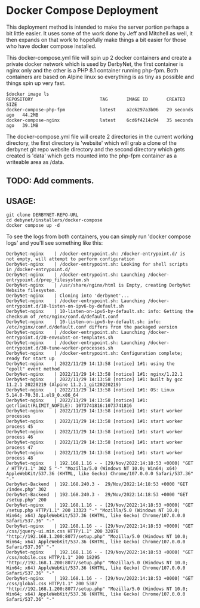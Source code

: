 # Docker Compose Deployment

This deployment method is intended to make the server portion perhaps a bit little easier.  It uses some of the work done by Jeff and Mitchell as well, it then expands on that work to hopefully make things a bit easier for those who have docker compose installed.

This docker-compose.yml file will spin up 2 docker containers and create a private docker network which is used by DerbyNet, the first container is nginx only and the other is a PHP 8.1 container running php-fpm.  Both containers are based on Alpine linux so everything is as tiny as possible and things spin up very fast.

    $docker image ls
    REPOSITORY                         TAG       IMAGE ID       CREATED          SIZE
    docker-compose-php-fpm             latest    a2c6297a3b06   29 seconds ago   44.2MB
    docker-compose-nginx               latest    6cd6f4214c94   35 seconds ago   39.1MB


The docker-compose.yml file will create 2 directories in the current working directory, the first directory is 'website' which will grab a clone of the derbynet git repo website directory and the second directory which gets created is 'data' which gets mounted into the php-fpm container as a writeable area as /data.

## TODO: Add comments.

## USAGE:

    git clone DERBYNET-REPO-URL
    cd debynet/installers/docker-compose
    docker compose up -d


To see the logs from both containers, you can simply run 'docker compose logs' and you'll see something like this:

    DerbyNet-nginx    | /docker-entrypoint.sh: /docker-entrypoint.d/ is not empty, will attempt to perform configuration
    DerbyNet-nginx    | /docker-entrypoint.sh: Looking for shell scripts in /docker-entrypoint.d/
    DerbyNet-nginx    | /docker-entrypoint.sh: Launching /docker-entrypoint.d/prep_filesystem.sh
    DerbyNet-nginx    | /usr/share/nginx/html is Empty, creating DerbyNet Website filesystem.
    DerbyNet-nginx    | Cloning into 'derbynet'...
    DerbyNet-nginx    | /docker-entrypoint.sh: Launching /docker-entrypoint.d/10-listen-on-ipv6-by-default.sh
    DerbyNet-nginx    | 10-listen-on-ipv6-by-default.sh: info: Getting the checksum of /etc/nginx/conf.d/default.conf
    DerbyNet-nginx    | 10-listen-on-ipv6-by-default.sh: info: /etc/nginx/conf.d/default.conf differs from the packaged version
    DerbyNet-nginx    | /docker-entrypoint.sh: Launching /docker-entrypoint.d/20-envsubst-on-templates.sh
    DerbyNet-nginx    | /docker-entrypoint.sh: Launching /docker-entrypoint.d/30-tune-worker-processes.sh
    DerbyNet-nginx    | /docker-entrypoint.sh: Configuration complete; ready for start up
    DerbyNet-nginx    | 2022/11/29 14:13:58 [notice] 1#1: using the "epoll" event method
    DerbyNet-nginx    | 2022/11/29 14:13:58 [notice] 1#1: nginx/1.22.1
    DerbyNet-nginx    | 2022/11/29 14:13:58 [notice] 1#1: built by gcc 11.2.1 20220219 (Alpine 11.2.1_git20220219) 
    DerbyNet-nginx    | 2022/11/29 14:13:58 [notice] 1#1: OS: Linux 5.14.0-70.30.1.el9_0.x86_64
    DerbyNet-nginx    | 2022/11/29 14:13:58 [notice] 1#1: getrlimit(RLIMIT_NOFILE): 1073741816:1073741816
    DerbyNet-nginx    | 2022/11/29 14:13:58 [notice] 1#1: start worker processes
    DerbyNet-nginx    | 2022/11/29 14:13:58 [notice] 1#1: start worker process 45
    DerbyNet-nginx    | 2022/11/29 14:13:58 [notice] 1#1: start worker process 46
    DerbyNet-nginx    | 2022/11/29 14:13:58 [notice] 1#1: start worker process 47
    DerbyNet-nginx    | 2022/11/29 14:13:58 [notice] 1#1: start worker process 48
    DerbyNet-nginx    | 192.168.1.16 - - [29/Nov/2022:14:18:53 +0000] "GET / HTTP/1.1" 302 5 "-" "Mozilla/5.0 (Windows NT 10.0; Win64; x64) AppleWebKit/537.36 (KHTML, like Gecko) Chrome/107.0.0.0 Safari/537.36" "-"
    DerbyNet-Backend  | 192.168.240.3 -  29/Nov/2022:14:18:53 +0000 "GET /index.php" 302
    DerbyNet-Backend  | 192.168.240.3 -  29/Nov/2022:14:18:53 +0000 "GET /setup.php" 200
    DerbyNet-nginx    | 192.168.1.16 - - [29/Nov/2022:14:18:53 +0000] "GET /setup.php HTTP/1.1" 200 13323 "-" "Mozilla/5.0 (Windows NT 10.0; Win64; x64) AppleWebKit/537.36 (KHTML, like Gecko) Chrome/107.0.0.0 Safari/537.36" "-"
    DerbyNet-nginx    | 192.168.1.16 - - [29/Nov/2022:14:18:53 +0000] "GET /css/jquery-ui.min.css HTTP/1.1" 200 32076 "http://192.168.1.200:8077/setup.php" "Mozilla/5.0 (Windows NT 10.0; Win64; x64) AppleWebKit/537.36 (KHTML, like Gecko) Chrome/107.0.0.0 Safari/537.36" "-"
    DerbyNet-nginx    | 192.168.1.16 - - [29/Nov/2022:14:18:53 +0000] "GET /css/mobile.css HTTP/1.1" 200 18295 "http://192.168.1.200:8077/setup.php" "Mozilla/5.0 (Windows NT 10.0; Win64; x64) AppleWebKit/537.36 (KHTML, like Gecko) Chrome/107.0.0.0 Safari/537.36" "-"
    DerbyNet-nginx    | 192.168.1.16 - - [29/Nov/2022:14:18:53 +0000] "GET /css/global.css HTTP/1.1" 200 5387 "http://192.168.1.200:8077/setup.php" "Mozilla/5.0 (Windows NT 10.0; Win64; x64) AppleWebKit/537.36 (KHTML, like Gecko) Chrome/107.0.0.0 Safari/537.36" "-"
